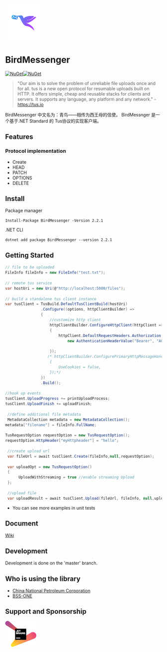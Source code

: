 <div style="text-align: left"><img src="docs/img/logo.png" height="120px">



# BirdMessenger

[![NuGet](https://img.shields.io/nuget/v/BirdMessenger.svg?color=blue&style=popout-square)](https://www.nuget.org/packages/BirdMessenger)[![NuGet](https://img.shields.io/nuget/dt/BirdMessenger.svg)](https://www.nuget.org/packages/BirdMessenger)
>"Our aim is to solve the problem of unreliable file uploads once and for all. tus is a new open protocol for resumable uploads built on HTTP. It offers simple, cheap and reusable stacks for clients and servers. It supports any language, any platform and any network." - https://tus.io


BirdMessenger 中文名为：青鸟——相传为西王母的信使。
BirdMessnger 是一个基于.NET Standard 的 Tus协议的实现客户端。

## Features

### Protocol implementation

* Create
* HEAD
* PATCH
* OPTIONS
* DELETE

## Install

Package manager

``Install-Package BirdMessenger -Version 2.2.1``

.NET CLI

``dotnet add package BirdMessenger --version 2.2.1``

## Getting Started

```C#
// file to be uploaded
FileInfo fileInfo = new FileInfo("test.txt");

// remote tus service
var hostUri = new Uri(@"http://localhost:5000/files");

// build a standalone tus client instance
var tusClient = TusBuild.DefaultTusClientBuild(hostUri)
                .Configure((options, httpClientBuilder) =>
                {
                    //customize http client
                    httpClientBuilder.ConfigureHttpClient(httpClient =>
                    {
                        httpClient.DefaultRequestHeaders.Authorization =
                            new AuthenticationHeaderValue("Bearer", "ACCESS_TOKEN");

                    });
                   /* httpClientBuilder.ConfigurePrimaryHttpMessageHandler(() => new HttpClientHandler()
                    {
                        UseCookies = false,
                    });*/
                })
                .Build();

//hook up events
tusClient.UploadProgress += printUploadProcess;
tusClient.UploadFinish += uploadFinish;

 //define additional file metadata 
 MetadataCollection metadata = new MetadataCollection();
metadata["filename"] = fileInfo.FullName;
            
TusRequestOption requestOption = new TusRequestOption();
requestOption.HttpHeader["myHttpheader"] = "hello";
            
 //create upload url
 var fileUrl = await tusClient.Create(fileInfo,null,requestOption);

 var uploadOpt = new TusRequestOption()
 {
      UploadWithStreaming = true //enable streaming Upload
 };

 //upload file
 var uploadResult = await tusClient.Upload(fileUrl, fileInfo, null,uploadOpt);
```

* You can see more examples in unit tests

## Document

[Wiki](https://github.com/bluetianx/BirdMessenger/wiki)

## Development

Development is done on the 'master' branch. 

## Who is using the library

* [China National Petroleum Corporation](https://www.cnpc.com.cn/cnpc/index.shtml)
* [BSS-ONE](https://www.bss-one.ro)

## Support and Sponsorship

<a href="https://www.jetbrains.com" target="_blank">
    <img src="./docs/img/jetbrains_logo.png" title="JetBrains" width="100" />
</a>
